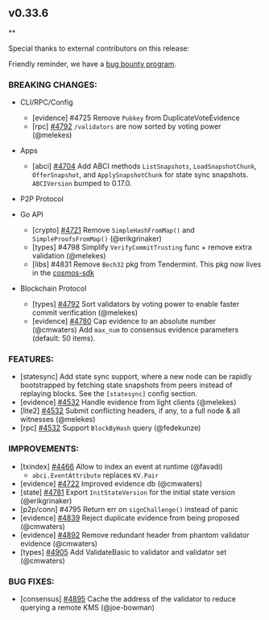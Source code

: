 ## v0.33.6

\*\*

Special thanks to external contributors on this release:

Friendly reminder, we have a [bug bounty program](https://hackerone.com/tendermint).

### BREAKING CHANGES:

- CLI/RPC/Config

  - [evidence] \#4725 Remove `Pubkey` from DuplicateVoteEvidence
  - [rpc] [\#4792](https://github.com/tendermint/tendermint/pull/4792) `/validators` are now sorted by voting power (@melekes)

- Apps

  - [abci] [\#4704](https://github.com/tendermint/tendermint/pull/4704) Add ABCI methods `ListSnapshots`, `LoadSnapshotChunk`, `OfferSnapshot`, and `ApplySnapshotChunk` for state sync snapshots. `ABCIVersion` bumped to 0.17.0.

- P2P Protocol

- Go API

  - [crypto] [\#4721](https://github.com/tendermint/tendermint/pull/4721) Remove `SimpleHashFromMap()` and `SimpleProofsFromMap()` (@erikgrinaker)
  - [types] \#4798 Simplify `VerifyCommitTrusting` func + remove extra validation (@melekes)
  - [libs] \#4831 Remove `Bech32` pkg from Tendermint. This pkg now lives in the [cosmos-sdk](https://github.com/cosmos/cosmos-sdk/tree/4173ea5ebad906dd9b45325bed69b9c655504867/types/bech32)
- Blockchain Protocol

  - [types] [\#4792](https://github.com/tendermint/tendermint/pull/4792) Sort validators by voting power to enable faster commit verification (@melekes)
  - [evidence] [\#4780](https://github.com/tendermint/tendermint/pull/4780) Cap evidence to an absolute number (@cmwaters)
    Add `max_num` to consensus evidence parameters (default: 50 items).

### FEATURES:

- [statesync] Add state sync support, where a new node can be rapidly bootstrapped by fetching state snapshots from peers instead of replaying blocks. See the `[statesync]` config section.
- [evidence] [\#4532](https://github.com/tendermint/tendermint/pull/4532) Handle evidence from light clients (@melekes)
- [lite2] [\#4532](https://github.com/tendermint/tendermint/pull/4532) Submit conflicting headers, if any, to a full node & all witnesses (@melekes)
- [rpc] [\#4532](https://github.com/tendermint/tendermint/pull/4923) Support `BlockByHash` query (@fedekunze)

### IMPROVEMENTS:

- [txindex] [\#4466](https://github.com/tendermint/tendermint/pull/4466) Allow to index an event at runtime (@favadi)
  - `abci.EventAttribute` replaces `KV.Pair`
- [evidence] [\#4722](https://github.com/tendermint/tendermint/pull/4722) Improved evidence db (@cmwaters)
- [state] [\#4781](https://github.com/tendermint/tendermint/pull/4781) Export `InitStateVersion` for the initial state version (@erikgrinaker)
- [p2p/conn] \#4795 Return err on `signChallenge()` instead of panic
- [evidence] [\#4839](https://github.com/tendermint/tendermint/pull/4839) Reject duplicate evidence from being proposed (@cmwaters)
- [evidence] [\#4892](https://github.com/tendermint/tendermint/pull/4892) Remove redundant header from phantom validator evidence (@cmwaters)
- [types] [\#4905](https://github.com/tendermint/tendermint/pull/4905) Add ValidateBasic to validator and validator set (@cmwaters)

### BUG FIXES:

- [consensus] [\#4895](https://github.com/tendermint/tendermint/pull/4895) Cache the address of the validator to reduce querying a remote KMS (@joe-bowman)
